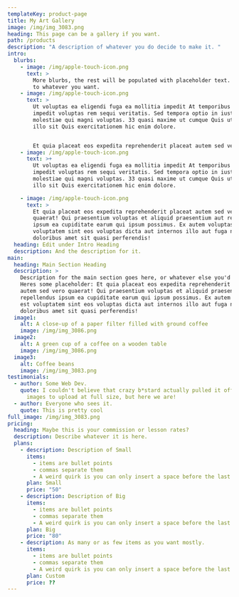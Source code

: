 ```yaml
---
templateKey: product-page
title: My Art Gallery
image: /img/img_3083.png
heading: This page can be a gallery if you want.
path: /products
description: "A description of whatever you do decide to make it. "
intro:
  blurbs:
    - image: /img/apple-touch-icon.png
      text: >
        More blurbs, the rest will be populated with placeholder text. Edit them
        to whatever you want.
    - image: /img/apple-touch-icon.png
      text: >
        Ut voluptas ea eligendi fuga ea mollitia impedit At temporibus odit ea
        impedit voluptas rem sequi veritatis. Sed tempora optio in iusto
        molestiae qui magni voluptas. 33 quasi maxime ut cumque Quis ut sunt
        illo sit Quis exercitationem hic enim dolore. 


        Et quia placeat eos expedita reprehenderit placeat autem sed vero quaerat! Qui praesentium voluptas et aliquid praesentium aut repellendus ipsum ea cupiditate earum qui ipsum possimus. Ex autem voluptas est voluptatem sint eos voluptas dicta aut internos illo aut fuga nihil est doloribus amet sit quasi perferendis!
    - image: /img/apple-touch-icon.png
      text: >+
        Ut voluptas ea eligendi fuga ea mollitia impedit At temporibus odit ea
        impedit voluptas rem sequi veritatis. Sed tempora optio in iusto
        molestiae qui magni voluptas. 33 quasi maxime ut cumque Quis ut sunt
        illo sit Quis exercitationem hic enim dolore. 

    - image: /img/apple-touch-icon.png
      text: >
        Et quia placeat eos expedita reprehenderit placeat autem sed vero
        quaerat! Qui praesentium voluptas et aliquid praesentium aut repellendus
        ipsum ea cupiditate earum qui ipsum possimus. Ex autem voluptas est
        voluptatem sint eos voluptas dicta aut internos illo aut fuga nihil est
        doloribus amet sit quasi perferendis!
  heading: Edit under Intro Heading
  description: And the description for it.
main:
  heading: Main Section Heading
  description: >
    Description for the main section goes here, or whatever else you'd like.
    Heres some placeholder: Et quia placeat eos expedita reprehenderit placeat
    autem sed vero quaerat! Qui praesentium voluptas et aliquid praesentium aut
    repellendus ipsum ea cupiditate earum qui ipsum possimus. Ex autem voluptas
    est voluptatem sint eos voluptas dicta aut internos illo aut fuga nihil est
    doloribus amet sit quasi perferendis!
  image1:
    alt: A close-up of a paper filter filled with ground coffee
    image: /img/img_3086.png
  image2:
    alt: A green cup of a coffee on a wooden table
    image: /img/img_3086.png
  image3:
    alt: Coffee beans
    image: /img/img_3083.png
testimonials:
  - author: Some Web Dev.
    quote: I couldn't believe that crazy b*stard actually pulled it off getting the
      images to upload at full size, but here we are!
  - author: Everyone who sees it.
    quote: This is pretty cool
full_image: /img/img_3083.png
pricing:
  heading: Maybe this is your commission or lesson rates?
  description: Describe whatever it is here.
  plans:
    - description: Description of Small
      items:
        - items are bullet points
        - commas separate them
        - A weird quirk is you can only insert a space before the last letter
      plan: Small
      price: "50"
    - description: Description of Big
      items:
        - items are bullet points
        - commas separate them
        - A weird quirk is you can only insert a space before the last letter
      plan: Big
      price: "80"
    - description: As many or as few items as you want mostly.
      items:
        - items are bullet points
        - commas separate them
        - A weird quirk is you can only insert a space before the last letter
      plan: Custom
      price: ??
---
```


